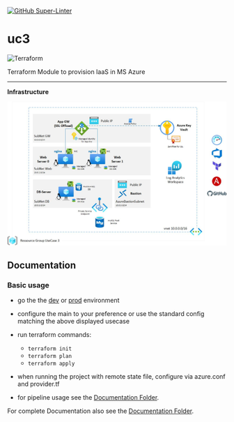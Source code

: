 [![GitHub Super-Linter](https://github.kyndryl.net/Paul-Kehnel/uit-usecase3/workflows/Lint%20Code%20Base/badge.svg)](https://github.com/marketplace/actions/super-linter)
# uc3
![Terraform](https://img.shields.io/badge/terraform-%235835CC.svg?style=for-the-badge&logo=terraform&logoColor=white)
 
Terraform Module to provision IaaS  in MS Azure

---

**Infrastructure**

![Archhitecture Overview](Documentation/images/UC3-Architecture.jpg?raw=true "Architecture Overview")

## Documentation

### Basic usage

- go the the [dev](Terraform/envs/dev) or [prod](Terraform/envs/prod) environment 
- configure the main to your preference or use the standard config matching the above displayed usecase
- run terraform commands: 
  - `terraform init` 
  - `terraform plan`
  - `terraform apply`

- when running the project with remote state file, configure via azure.conf and provider.tf
- for pipeline usage see the [Documentation Folder](/Documentation).

For complete Documentation also see the [Documentation Folder](/Documentation).


